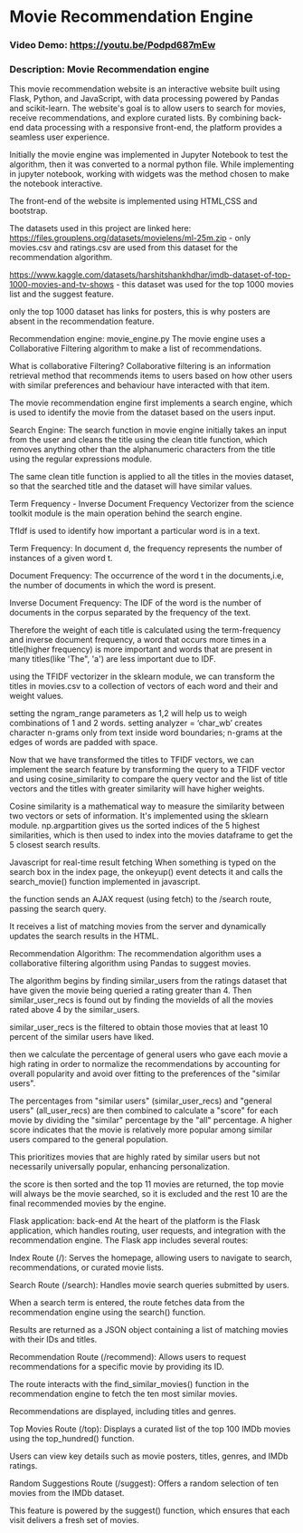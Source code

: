 # Movie Recommendation Engine
### Video Demo:  https://youtu.be/Podpd687mEw
### Description: Movie Recommendation engine

This movie recommendation website is an interactive website built using Flask, Python, and JavaScript, with data processing powered by Pandas and scikit-learn. The website's goal is to allow users to search for movies, receive recommendations, and explore curated lists. By combining back-end data processing with a responsive front-end, the platform provides a seamless user experience.

Initially the movie engine was implemented in Jupyter Notebook to test the algorithm, then it was converted to a normal python file. While implementing in jupyter notebook, working with widgets was the method chosen to make the notebook interactive.

The front-end of the website is implemented using HTML,CSS and bootstrap.

The datasets used in this project are linked here:
https://files.grouplens.org/datasets/movielens/ml-25m.zip - only movies.csv and ratings.csv are used from this dataset for the recommendation algorithm.

https://www.kaggle.com/datasets/harshitshankhdhar/imdb-dataset-of-top-1000-movies-and-tv-shows - this dataset was used for the top 1000 movies list and the suggest feature.

only the top 1000 dataset has links for posters, this is why posters are absent in the recommendation feature.

Recommendation engine: movie_engine.py
The movie engine uses a Collaborative Filtering algorithm to make a list of recommendations.

What is collaborative Filtering?
Collaborative filtering is an information retrieval method that recommends items to users based on how other users with similar preferences and behaviour have interacted with that item.

The movie recommendation engine first implements a search engine, which is used to identify the movie from the dataset based on the users input.

Search Engine:
The search function in movie engine initially takes an input from the user and cleans the title using the clean title function, which removes anything other than the alphanumeric characters from the title using the regular expressions module.

The same clean title function is applied to all the titles in the movies dataset, so that the searched title and the dataset will have similar values.

Term Frequency - Inverse Document Frequency Vectorizer from the science toolkit module is the main operation behind the search engine.

TfIdf is used to identify how important a particular word is in a text.

Term Frequency: In document d, the frequency represents the number of instances of a given word t.

Document Frequency: The occurrence of the word t in the documents,i.e, the number of documents in which the word is present.

Inverse Document Frequency: The IDF of the word is the number of documents in the corpus separated by the frequency of the text.

Therefore the weight of each title is calculated using the term-frequency and inverse document frequency, a word that occurs more times in a title(higher frequency) is more important and words that are present in many titles(like 'The", 'a') are less important due to IDF.

using the TFIDF vectorizer in the sklearn module, we can transform the titles in movies.csv to a collection of vectors of each word and their and weight values.

setting the ngram_range parameters as 1,2 will help us to weigh combinations of 1 and 2 words. setting analyzer = ‘char_wb’ creates character n-grams only from text inside word boundaries; n-grams at the edges of words are padded with space.

Now that we have transformed the titles to TFIDF vectors, we can implement the search feature by transforming the query to a TFIDF vector and using cosine_similarity to compare the query vector and the list of title vectors and the titles with greater similarity will have higher weights.

Cosine similarity is a mathematical way to measure the similarity between two vectors or sets of information. It's implemented using the sklearn module. np.argpartition gives us the sorted indices of the 5 highest similarities, which is then used to index into the movies dataframe to get the 5 closest search results.

Javascript for real-time result fetching
When something is typed on the search box in the index page, the onkeyup() event detects it and calls the search_movie() function implemented in javascript.

the function sends an AJAX request (using fetch) to the /search route, passing the search query.

It receives a list of matching movies from the server and dynamically updates the search results in the HTML.

Recommendation Algorithm:
The recommendation algorithm uses a collaborative filtering algorithm using Pandas to suggest movies.

The algorithm begins by finding similar_users from the ratings dataset that have given the movie being queried a rating greater than 4. Then similar_user_recs is found out by finding the movieIds of all the movies rated above 4 by the similar_users.

similar_user_recs is the filtered to obtain those movies that at least 10 percent of the similar users have liked.

then we calculate the percentage of general users who gave each movie a high rating in order to normalize the recommendations by accounting for overall popularity and avoid over fitting to the preferences of the "similar users".

The percentages from "similar users" (similar_user_recs) and "general users" (all_user_recs) are then combined to calculate a "score" for each movie by dividing the "similar" percentage by the "all" percentage. A higher score indicates that the movie is relatively more popular among similar users compared to the general population.

This prioritizes movies that are highly rated by similar users but not necessarily universally popular, enhancing personalization.

the score is then sorted and the top 11 movies are returned, the top movie will always be the movie searched, so it is excluded and the rest 10 are the final recommended movies by the engine.

Flask application: back-end
At the heart of the platform is the Flask application, which handles routing, user requests, and integration with the recommendation engine. The Flask app includes several routes:

Index Route (/):
Serves the homepage, allowing users to navigate to search, recommendations, or curated movie lists.

Search Route (/search):
Handles movie search queries submitted by users.

When a search term is entered, the route fetches data from the recommendation engine using the search() function.

Results are returned as a JSON object containing a list of matching movies with their IDs and titles.

Recommendation Route (/recommend):
Allows users to request recommendations for a specific movie by providing its ID.

The route interacts with the find_similar_movies() function in the recommendation engine to fetch the ten most similar movies.

Recommendations are displayed, including titles and genres.

Top Movies Route (/top):
Displays a curated list of the top 100 IMDb movies using the top_hundred() function.

Users can view key details such as movie posters, titles, genres, and IMDb ratings.

Random Suggestions Route (/suggest):
Offers a random selection of ten movies from the IMDb dataset.

This feature is powered by the suggest() function, which ensures that each visit delivers a fresh set of movies.









